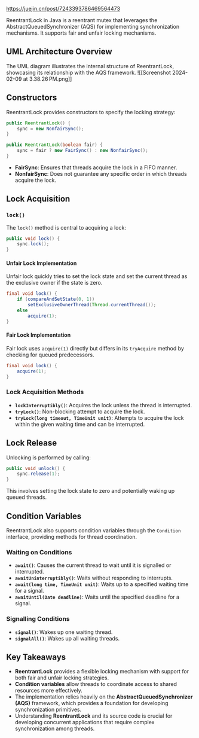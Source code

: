 https://juejin.cn/post/7243393786469564473

ReentrantLock in Java is a reentrant mutex that leverages the AbstractQueuedSynchronizer (AQS) for implementing synchronization mechanisms. It supports fair and unfair locking mechanisms.
## UML Architecture Overview

The UML diagram illustrates the internal structure of ReentrantLock, showcasing its relationship with the AQS framework.
![[Screenshot 2024-02-09 at 3.38.26 PM.png]]
## Constructors
ReentrantLock provides constructors to specify the locking strategy:
```java
public ReentrantLock() {
    sync = new NonfairSync();
}

public ReentrantLock(boolean fair) {
    sync = fair ? new FairSync() : new NonfairSync();
}
```
- **FairSync**: Ensures that threads acquire the lock in a FIFO manner.
- **NonfairSync**: Does not guarantee any specific order in which threads acquire the lock.
## Lock Acquisition
### `lock()`
The `lock()` method is central to acquiring a lock:
```java
public void lock() {
    sync.lock();
}
```
#### Unfair Lock Implementation
Unfair lock quickly tries to set the lock state and set the current thread as the exclusive owner if the state is zero.

```java
final void lock() {
    if (compareAndSetState(0, 1))
        setExclusiveOwnerThread(Thread.currentThread());
    else
        acquire(1);
}
```
#### Fair Lock Implementation
Fair lock uses `acquire(1)` directly but differs in its `tryAcquire` method by checking for queued predecessors.
```java
final void lock() {
    acquire(1);
}
```
### Lock Acquisition Methods
- **`lockInterruptibly()`**: Acquires the lock unless the thread is interrupted.
- **`tryLock()`**: Non-blocking attempt to acquire the lock.
- **`tryLock(long timeout, TimeUnit unit)`**: Attempts to acquire the lock within the given waiting time and can be interrupted.
## Lock Release
Unlocking is performed by calling:
```java
public void unlock() {
    sync.release(1);
}
```
This involves setting the lock state to zero and potentially waking up queued threads.
## Condition Variables
ReentrantLock also supports condition variables through the `Condition` interface, providing methods for thread coordination.
### Waiting on Conditions
- **`await()`**: Causes the current thread to wait until it is signalled or interrupted.
- **`awaitUninterruptibly()`**: Waits without responding to interrupts.
- **`await(long time, TimeUnit unit)`**: Waits up to a specified waiting time for a signal.
- **`awaitUntil(Date deadline)`**: Waits until the specified deadline for a signal.
### Signalling Conditions
- **`signal()`**: Wakes up one waiting thread.
- **`signalAll()`**: Wakes up all waiting threads.
## Key Takeaways
- **ReentrantLock** provides a flexible locking mechanism with support for both fair and unfair locking strategies.
- **Condition variables** allow threads to coordinate access to shared resources more effectively.
- The implementation relies heavily on the **AbstractQueuedSynchronizer (AQS)** framework, which provides a foundation for developing synchronization primitives.
- Understanding **ReentrantLock** and its source code is crucial for developing concurrent applications that require complex synchronization among threads.